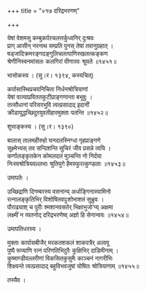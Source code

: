 +++
title = "०१७ दरिद्रभरणम्"

+++


येषां वेशमसु कम्बुकर्परचलत्तर्कुध्वनिर् दुःश्रवः  
प्राग् आसीन् नरनाथ सम्प्रति पुनस् तेषां तवानुग्रहात् ।  
षड्जादिक्रमरङ्गदङ्गुलिचलत्पाणिस्खलत्कङ्कण  
श्रेणीनिस्वनमांसलः कलगिरां वीणारवः श्रूयते ॥१४५१॥  


भासोकस्य । (सु।र। १३९४, कस्यचित्)  


कर्पासास्थिप्रचयनिचिता निर्धनश्रोत्रियाणां  
येषां वात्याप्रविततकुटीप्राङ्गणान्ता बभूवुः ।  
तत्सौधानां परिसरभुवि त्वत्प्रसादाद् इदानीं  
क्रीडायुद्धच्छिदुरयुवतीहारमुक्ताः पतन्ति ॥१४५२॥  


शुभाङ्कस्य । (सु।र। १३९०)  


बालास् तालमहीरुहो घनदलस्निग्धा गृहप्राङ्गणे  
सूक्ष्मेभ्यस् तव सन्दिशन्ति सुचिरं जीव प्रसन्ने त्वयि ।  
कर्णालङ्कृतकेन कोमलदलं मुञ्चन्ति नो निर्दया   
निःस्वश्रोत्रियवल्लभाः श्रुतियुगे हैमस्फुरत्कुण्डलाः ॥१४५३॥  


उमापतेः ।  


उच्छिद्राणि दिगम्बरस्य वसनान्य् अर्धाङ्गिनास्वामिनो  
रत्नालङ्कृतिभिर् विशोषितवपुःशोभाशतं सुभ्रुवः ।  
पौराढ्याश् च पुरीः श्मशानवसतेर् भिक्षाभुजो’प्य् अक्षमा  
लक्ष्मीं न व्यतनोद् दरिद्रभरणेष्व् अज्ञो हि सेनान्वयः ॥१४५४॥  


उमापतिधरस्य ।  


मुक्ताः कार्पासबीजैर् मरकतशकलं शाकपत्रैर् अलावू  
पुष्पै रूप्याणि रत्नं परिणतिभिदुरैः कुक्षिभिर् दाडिमीनाम् ।  
कुष्माण्डीवल्लरीणां विकसितकुसुमैः काञ्चनं नागरीभिः   
शिक्ष्यन्ते त्वत्प्रसादाद् बहुविभवजुषां योषितः श्रोत्रियाणाम् ॥१४५५॥  


तस्यैव ।  

